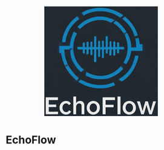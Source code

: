 <h1><div align="center"><img alt="echoflow" width="300px" height="auto" src="echoflow.png"></div></h1>


# EchoFlow

